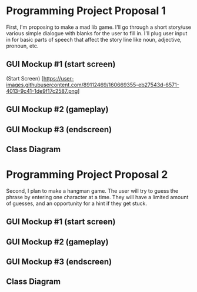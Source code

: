 # Programming Project Proposal 1
First, I'm proposing to make a mad lib game. I'll go through a short story/use various simple dialogue with blanks for the user to fill in. I'll plug user input in for basic parts of speech that affect the story line like noun, adjective, pronoun, etc. 

## GUI Mockup #1 (start screen)
(Start Screen) [https://user-images.githubusercontent.com/89112469/160669355-eb27543d-6571-4013-9c41-1de9f17c2587.png]

## GUI Mockup #2 (gameplay)

## GUI Mockup #3 (endscreen)

## Class Diagram

# Programming Project Proposal 2
Second, I plan to make a hangman game. The user will try to guess the phrase by entering one character at a time. They will have a limited amount of guesses, and an opportunity for a hint if they get stuck. 

## GUI Mockup #1 (start screen)

## GUI Mockup #2 (gameplay)

## GUI Mockup #3 (endscreen)

## Class Diagram

